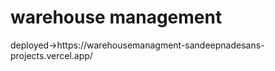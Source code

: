 <h1>warehouse management</h1>
deployed->https://warehousemanagment-sandeepnadesans-projects.vercel.app/
